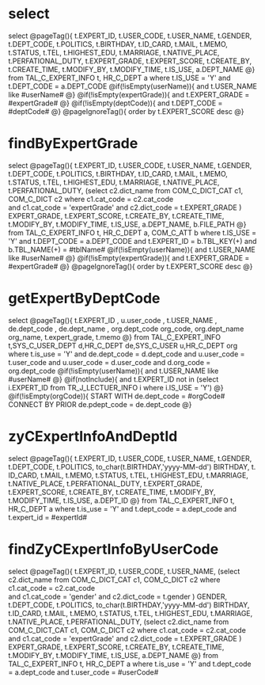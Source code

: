 select
===

select @pageTag(){
t.EXPERT_ID,
t.USER_CODE,
t.USER_NAME,
t.GENDER,
t.DEPT_CODE,
t.POLITICS,
t.BIRTHDAY,
t.ID_CARD,
t.MAIL,
t.MEMO,
t.STATUS,
t.TEL,
t.HIGHEST_EDU,
t.MARRIAGE,
t.NATIVE_PLACE,
t.PERFATIONAL_DUTY,
t.EXPERT_GRADE,
t.EXPERT_SCORE,
t.CREATE_BY,
t.CREATE_TIME,
t.MODIFY_BY,
t.MODIFY_TIME,
t.IS_USE,
a.DEPT_NAME
 @}
from TAL_C_EXPERT_INFO t,
     HR_C_DEPT a
where t.IS_USE = 'Y'
  and t.DEPT_CODE = a.DEPT_CODE
@if(!isEmpty(userName)){
and t.USER_NAME like #userName#
@}
@if(!isEmpty(expertGrade)){
and t.EXPERT_GRADE = #expertGrade#
@}
@if(!isEmpty(deptCode)){
and t.DEPT_CODE = #deptCode#
@}
@pageIgnoreTag(){
    order by t.EXPERT_SCORE desc
@}

findByExpertGrade
===

select @pageTag(){
t.EXPERT_ID,
t.USER_CODE,
t.USER_NAME,
t.GENDER,
t.DEPT_CODE,
t.POLITICS,
t.BIRTHDAY,
t.ID_CARD,
t.MAIL,
t.MEMO,
t.STATUS,
t.TEL,
t.HIGHEST_EDU,
t.MARRIAGE,
t.NATIVE_PLACE,
t.PERFATIONAL_DUTY,
(select c2.dict_name 
      from COM_C_DICT_CAT c1, 
           COM_C_DICT c2 
      where c1.cat_code = c2.cat_code  
            and c1.cat_code = 'expertGrade' and c2.dict_code = t.EXPERT_GRADE ) EXPERT_GRADE,
t.EXPERT_SCORE,
t.CREATE_BY,
t.CREATE_TIME,
t.MODIFY_BY,
t.MODIFY_TIME,
t.IS_USE,
a.DEPT_NAME,
b.FILE_PATH
 @}
from TAL_C_EXPERT_INFO t,
     HR_C_DEPT a,
     COM_C_ATT b
where t.IS_USE = 'Y'
  and t.DEPT_CODE = a.DEPT_CODE
  and t.EXPERT_ID = b.TBL_KEY(+)
  and b.TBL_NAME(+) = #tblName#
@if(!isEmpty(userName)){
and t.USER_NAME like #userName#
@}
@if(!isEmpty(expertGrade)){
and t.EXPERT_GRADE = #expertGrade#
@}
@pageIgnoreTag(){
    order by t.EXPERT_SCORE desc
@}	     

getExpertByDeptCode
===
select @pageTag(){
t.EXPERT_ID ,
u.user_code ,
t.USER_NAME ,
de.dept_code ,
de.dept_name ,
org.dept_code org_code,
org.dept_name org_name,
t.expert_grade,
t.memo
 @}
from TAL_C_EXPERT_INFO t,SYS_C_USER_DEPT d,HR_C_DEPT de,SYS_C_USER u,HR_C_DEPT org
where t.is_use = 'Y'
and de.dept_code = d.dept_code
and u.user_code = t.user_code
and u.user_code = d.user_code
and d.org_code = org.dept_code
@if(!isEmpty(userName)){
and t.USER_NAME like #userName#
@}
@if(notInclude){
   and  t.EXPERT_ID not in (select i.EXPERT_ID  from TR_J_LECTUER_INFO i where i.IS_USE = 'Y')
@}
@if(!isEmpty(orgCode)){
       START WITH  de.dept_code = #orgCode#
       CONNECT BY PRIOR de.pdept_code = de.dept_code
@}



zyCExpertInfoAndDeptId
===
select @pageTag(){
t.EXPERT_ID,
t.USER_CODE,
t.USER_NAME,
t.GENDER,
t.DEPT_CODE,
t.POLITICS,
to_char(t.BIRTHDAY,'yyyy-MM-dd') BIRTHDAY,
t. ID_CARD,
t.MAIL,
t.MEMO,
t.STATUS,
t.TEL,
t.HIGHEST_EDU,
t.MARRIAGE,
t.NATIVE_PLACE,
t.PERFATIONAL_DUTY,
t.EXPERT_GRADE,
t.EXPERT_SCORE,
t.CREATE_BY,
t.CREATE_TIME,
t.MODIFY_BY,
t.MODIFY_TIME,
t.IS_USE,
a.DEPT_ID
 @}
from TAL_C_EXPERT_INFO t,
     HR_C_DEPT a
where t.is_use = 'Y'
  and t.dept_code = a.dept_code
  and t.expert_id = #expertId#

  
findZyCExpertInfoByUserCode
===
select @pageTag(){
t.EXPERT_ID,
t.USER_CODE,
t.USER_NAME,
(select c2.dict_name 
      from COM_C_DICT_CAT c1, 
           COM_C_DICT c2 
      where c1.cat_code = c2.cat_code  
            and c1.cat_code = 'gender' and c2.dict_code = t.gender ) GENDER,
t.DEPT_CODE,
t.POLITICS,
to_char(t.BIRTHDAY,'yyyy-MM-dd') BIRTHDAY,
t.ID_CARD,
t.MAIL,
t.MEMO,
t.STATUS,
t.TEL,
t.HIGHEST_EDU,
t.MARRIAGE,
t.NATIVE_PLACE,
t.PERFATIONAL_DUTY,
(select c2.dict_name 
      from COM_C_DICT_CAT c1, 
           COM_C_DICT c2 
      where c1.cat_code = c2.cat_code  
            and c1.cat_code = 'expertGrade' and c2.dict_code = t.EXPERT_GRADE ) EXPERT_GRADE,
t.EXPERT_SCORE,
t.CREATE_BY,
t.CREATE_TIME,
t.MODIFY_BY,
t.MODIFY_TIME,
t.IS_USE,
a.DEPT_NAME
 @}
from TAL_C_EXPERT_INFO t,
     HR_C_DEPT a
where t.is_use = 'Y'
  and t.dept_code = a.dept_code
  and t.user_code = #userCode#